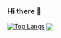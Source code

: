 ### Hi there 👋

[![Top Langs](https://github-readme-stats.vercel.app/api/top-langs/?username=dscription)](https://github.com/dscription/github-readme-stats)
<img align="center" src="https://github-readme-stats.vercel.app/api/fridgester-react/?username=dscription" />
<!--
**dscription/dscription** is a ✨ _special_ ✨ repository because its `README.md` (this file) appears on your GitHub profile.

Here are some ideas to get you started:

- 🔭 I’m currently working on ...
- 🌱 I’m currently learning ...
- 👯 I’m looking to collaborate on ...
- 🤔 I’m looking for help with ...
- 💬 Ask me about ...
- 📫 How to reach me: ...
- 😄 Pronouns: ...
- ⚡ Fun fact: ...
-->

